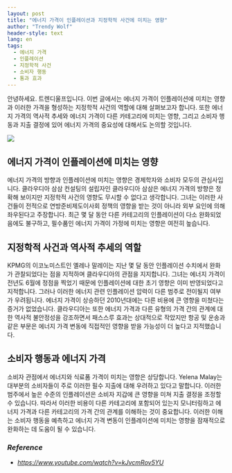 ```yaml
---
layout: post
title: "에너지 가격이 인플레이션과 지정학적 사건에 미치는 영향"
author: "Trendy Wolf"
header-style: text
lang: en
tags:
  - 에너지 가격
  - 인플레이션
  - 지정학적 사건
  - 소비자 행동
  - 통과 효과
---
```


안녕하세요. 트렌디울프입니다. 이번 글에서는 에너지 가격이 인플레이션에 미치는 영향과 이러한 가격을 형성하는 지정학적 사건의 역할에 대해 살펴보고자 합니다. 또한 에너지 가격의 역사적 추세와 에너지 가격이 다른 카테고리에 미치는 영향, 그리고 소비자 행동과 지출 결정에 있어 에너지 가격의 중요성에 대해서도 논의할 것입니다.

<img
    src="https://i.ytimg.com/vi/kJvcmRov5YU/hqdefault.jpg"
/>


## 에너지 가격이 인플레이션에 미치는 영향
에너지 가격의 방향과 인플레이션에 미치는 영향은 경제학자와 소비자 모두의 관심사입니다. 클라우디아 삼삼 컨설팅의 설립자인 클라우디아 삼삼은 에너지 가격의 방향은 정확해 보이지만 지정학적 사건의 영향도 무시할 수 없다고 생각합니다. 그녀는 이러한 사건들이 전적으로 연방준비제도이사회 정책의 영향을 받는 것이 아니라 외부 요인에 의해 좌우된다고 주장합니다. 최근 몇 달 동안 다른 카테고리의 인플레이션이 다소 완화되었음에도 불구하고, 필수품인 에너지 가격이 가정에 미치는 영향은 여전히 높습니다.

## 지정학적 사건과 역사적 추세의 역할
KPMG의 이코노미스트인 옐레나 말레이는 지난 몇 달 동안 인플레이션 수치에서 완화가 관찰되었다는 점을 지적하며 클라우디아의 관점을 지지합니다. 그녀는 에너지 가격이 전년도 6월에 정점을 찍었기 때문에 인플레이션에 대한 초기 영향은 이미 반영되었다고 지적합니다. 그러나 이러한 에너지 관련 인플레이션 압력이 다른 범주로 전이될지 여부가 우려됩니다. 에너지 가격이 상승하던 2010년대에는 다른 비용에 큰 영향을 미쳤다는 증거가 없었습니다. 클라우디아는 또한 에너지 가격과 다른 유형의 가격 간의 관계에 대한 역사적 불안정성을 강조하면서 패스스루 효과는 상대적으로 작았지만 항공 및 운송과 같은 부문은 에너지 가격 변동에 직접적인 영향을 받을 가능성이 더 높다고 지적했습니다.

## 소비자 행동과 에너지 가격
소비자 관점에서 에너지와 식료품 가격이 미치는 영향은 상당합니다. Yelena Malay는 대부분의 소비자들이 주로 이러한 필수 지출에 대해 우려하고 있다고 말합니다. 이러한 범주에서 높은 수준의 인플레이션은 소비자 지갑에 큰 영향을 미쳐 지출 결정을 조정할 수 있습니다. 따라서 이러한 비용이 다른 카테고리에 포함되어 있는지 모니터링하고 에너지 가격과 다른 카테고리의 가격 간의 관계를 이해하는 것이 중요합니다. 이러한 이해는 소비자 행동을 예측하고 에너지 가격 변동이 인플레이션에 미치는 영향을 잠재적으로 완화하는 데 도움이 될 수 있습니다.


### _Reference_
- _https://www.youtube.com/watch?v=kJvcmRov5YU_

